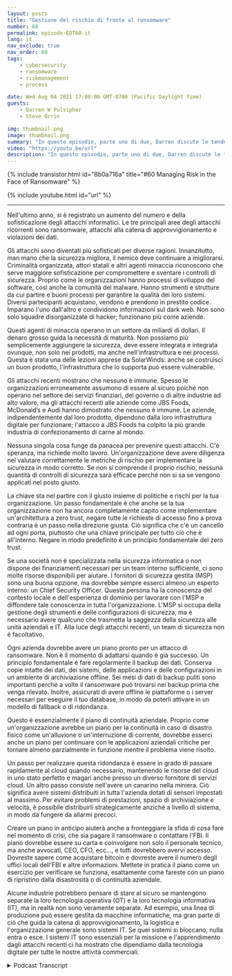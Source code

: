 ```yaml
---
layout: posts
title: "Gestione del rischio di fronte al ransomware"
number: 60
permalink: episode-EDT60-it
lang: it
nav_exclude: true
nav_order: 60
tags:
    - cybersecurity
    - ransomware
    - riskmanagement
    - process

date: Wed Aug 04 2021 17:00:00 GMT-0700 (Pacific Daylight Time)
guests:
    - Darren W Pulsipher
    - Steve Orrin

img: thumbnail.png
image: thumbnail.png
summary: "In questo episodio, parte uno di due, Darren discute le tendenze della sicurezza con l'ospite frequente Steve Orrin, CTO di Intel, Federal. Nel corso dell'ultimo anno, si è registrato un aumento del numero e della sofisticazione degli attacchi informatici. Le tre principali aree degli attacchi ricorrenti sono i ransomware, gli attacchi alla catena di approvvigionamento e le violazioni dei dati."
video: "https://youtu.be/url"
description: "In questo episodio, parte uno di due, Darren discute le tendenze della sicurezza con l'ospite frequente Steve Orrin, CTO di Intel, Federal. Nel corso dell'ultimo anno, si è registrato un aumento del numero e della sofisticazione degli attacchi informatici. Le tre principali aree degli attacchi ricorrenti sono i ransomware, gli attacchi alla catena di approvvigionamento e le violazioni dei dati."
---
```


<div>
{% include transistor.html id="8b0a716a" title="#60 Managing Risk in the Face of Ransomware" %}

{% include youtube.html id="url" %}
</div>

---

Nell'ultimo anno, si è registrato un aumento del numero e della sofisticazione degli attacchi informatici. Le tre principali aree degli attacchi ricorrenti sono ransomware, attacchi alla catena di approvvigionamento e violazioni dei dati.

Gli attacchi sono diventati più sofisticati per diverse ragioni. Innanzitutto, man mano che la sicurezza migliora, il nemico deve continuare a migliorarsi. Criminalità organizzata, attori statali e altri agenti minaccia riconoscono che serve maggiore sofisticazione per compromettere e sventare i controlli di sicurezza. Proprio come le organizzazioni hanno processi di sviluppo del software, così anche la comunità del malware. Hanno strumenti e strutture da cui partire e buoni processi per garantire la qualità dei loro sistemi. Diversi partecipanti acquistano, vendono e prendono in prestito codice. Imparano l'uno dall'altro e condividono informazioni sul dark web. Non sono solo squadre disorganizzate di hacker; funzionano più come aziende.

Questi agenti di minaccia operano in un settore da miliardi di dollari. Il denaro grosso guida la necessità di maturità. Non possiamo più semplicemente aggiungere la sicurezza, deve essere integrata e integrata ovunque, non solo nei prodotti, ma anche nell'infrastruttura e nei processi. Questa è stata una delle lezioni apprese da SolarWinds: anche se costruisci un buon prodotto, l'infrastruttura che lo supporta può essere vulnerabile.

Gli attacchi recenti mostrano che nessuno è immune. Spesso le organizzazioni erroneamente assumono di essere al sicuro poiché non operano nel settore dei servizi finanziari, del governo o di altre industrie ad alto valore, ma gli attacchi recenti alle aziende come JBS Foods, McDonald’s e Audi hanno dimostrato che nessuno è immune. Le aziende, indipendentemente dal loro prodotto, dipendono dalla loro infrastruttura digitale per funzionare; l'attacco a JBS Foods ha colpito la più grande industria di confezionamento di carne al mondo.

Nessuna singola cosa funge da panacea per prevenire questi attacchi. C'è speranza, ma richiede molto lavoro. Un'organizzazione deve avere diligenza nel valutare correttamente le metriche di rischio per implementare la sicurezza in modo corretto. Se non si comprende il proprio rischio, nessuna quantità di controlli di sicurezza sarà efficace perché non si sa se vengono applicati nel posto giusto.

La chiave sta nel partire con il giusto insieme di politiche e rischi per la tua organizzazione. Un passo fondamentale è che anche se la tua organizzazione non ha ancora completamente capito come implementare un'architettura a zero trust, negare tutte le richieste di accesso fino a prova contraria è un passo nella direzione giusta. Ciò significa che c'è un cancello ad ogni porta, piuttosto che una chiave principale per tutto ciò che è all'interno. Negare in modo predefinito è un principio fondamentale del zero trust.

Se una società non è specializzata nella sicurezza informatica o non dispone dei finanziamenti necessari per un team interno sufficiente, ci sono molte risorse disponibili per aiutare. I fornitori di sicurezza gestita (MSP) sono una buona opzione, ma dovrebbe sempre esserci almeno un esperto interno: un Chief Security Officer. Questa persona ha la conoscenza del contesto locale e dell'esperienza di dominio per lavorare con l'MSP e diffondere tale conoscenza in tutta l'organizzazione. L'MSP si occupa della gestione degli strumenti e delle configurazioni di sicurezza, ma è necessario avere qualcuno che trasmetta la saggezza della sicurezza alle unità aziendali e IT. Alla luce degli attacchi recenti, un team di sicurezza non è facoltativo.

Ogni azienda dovrebbe avere un piano pronto per un attacco di ransomware. Non è il momento di adattarsi quando è già successo. Un principio fondamentale è fare regolarmente il backup dei dati. Conserva copie intatte dei dati, dei sistemi, delle applicazioni e delle configurazioni in un ambiente di archiviazione offline. Sei mesi di dati di backup puliti sono importanti perché a volte il ransomware può trovarsi nei backup prima che venga rilevato. Inoltre, assicurati di avere offline le piattaforme o i server necessari per eseguire il tuo database, in modo da poterli attivare in un modello di fallback o di ridondanza.

Questo è essenzialmente il piano di continuità aziendale. Proprio come un'organizzazione avrebbe un piano per la continuità in caso di disastro fisico come un'alluvione o un'interruzione di corrente, dovrebbe esserci anche un piano per continuare con le applicazioni aziendali critiche per tornare almeno parzialmente in funzione mentre il problema viene risolto.

Un passo per realizzare questa ridondanza è essere in grado di passare rapidamente al cloud quando necessario, mantenendo le risorse del cloud in uno stato perfetto e magari anche presso un diverso fornitore di servizi cloud. Un altro passo consiste nell'avere un canarino nella miniera. Ciò significa avere sistemi distribuiti in tutta l'azienda dotati di sensori impostati al massimo. Per evitare problemi di prestazioni, spazio di archiviazione e velocità, è possibile distribuirli strategicamente anziché a livello di sistema, in modo da fungere da allarmi precoci.

Creare un piano in anticipo aiuterà anche a fronteggiare la sfida di cosa fare nel momento di crisi, che sia pagare il ransomware o contattare l'FBI. Il piano dovrebbe essere su carta e coinvolgere non solo il personale tecnico, ma anche avvocati, CEO, CFO, ecc..., e tutti dovrebbero avervi accesso. Dovreste sapere come acquistare bitcoin e dovreste avere il numero degli uffici locali dell'FBI e altre informazioni. Mettete in pratica il piano come un esercizio per verificare se funziona, esattamente come fareste con un piano di ripristino dalla disastrosità o di continuità aziendale.

Alcune industrie potrebbero pensare di stare al sicuro se mantengono separate la loro tecnologia operativa (OT) e la loro tecnologia informativa (IT), ma in realtà non sono veramente separate. Ad esempio, una linea di produzione può essere gestita da macchine informatiche, ma gran parte di ciò che guida la catena di approvvigionamento, la logistica e l'organizzazione generale sono sistemi IT. Se quei sistemi si bloccano, nulla entra o esce. I sistemi IT sono essenziali per la missione e l'apprendimento dagli attacchi recenti ci ha mostrato che dipendiamo dalla tecnologia digitale per tutte le nostre attività commerciali.



<details>
<summary> Podcast Transcript </summary>

<p></p>

</details>
